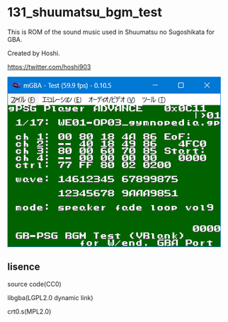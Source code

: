 # 131_shuumatsu_bgm_test

This is ROM of the sound music used in Shuumatsu no Sugoshikata for GBA.

Created by Hoshi.

https://twitter.com/hoshi903

![README](README.png)

## lisence

source code(CC0)

libgba(LGPL2.0 dynamic link)

crt0.s(MPL2.0)
